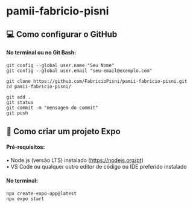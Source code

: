 # pamii-fabricio-pisni

## 💻 Como configurar o GitHub 

#### No terminal ou no Git Bash:

    git config --global user.name "Seu Nome"  
    git config --global user.email "seu-email@exemplo.com"  

    git clone https://github.com/FabricioPisni/pamii-fabricio-pisni.git
    cd pamii-fabricio-pisni/

    git add .  
    git status  
    git commit -m "mensagem do commit"  
    git push



## 📖 Como criar um projeto Expo

#### Pré-requisitos:  
• Node.js (versão LTS) instalado (https://nodejs.org/pt)  
• VS Code ou qualquer outro editor de código ou IDE preferido instalado

#### No terminal:  

    npx create-expo-app@latest  
    npx expo start